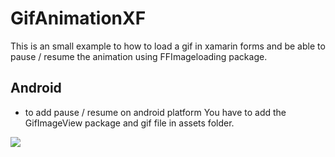 # GifAnimationXF

This is an small example to how to load a gif in xamarin forms and be able to pause / resume the animation
using FFImageloading package.

## Android
* to add pause / resume on android platform You have to add the GifImageView package and gif file
  in assets folder.


![](image.gif)
